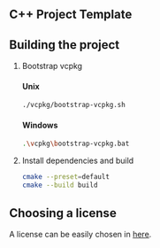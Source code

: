 
## C++ Project Template


## Building the project

1. Bootstrap vcpkg
    #### Unix
    ```bash
    ./vcpkg/bootstrap-vcpkg.sh
    ```
    #### Windows
    ```bash
    .\vcpkg\bootstrap-vcpkg.bat
    ```
2. Install dependencies and build
    ```bash
    cmake --preset=default
    cmake --build build
    ```

## Choosing a license

A license can be easily chosen in [here](https://choosealicense.com/).
